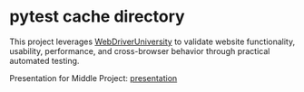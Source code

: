 # pytest cache directory #
This project leverages [WebDriverUniversity](https://webdriveruniversity.com/) to validate website functionality, usability, performance, and cross-browser behavior through practical automated testing.

Presentation for Middle Project: [presentation](https://gamma.app/docs/QA-Automation-Middle-Project-lgmxcycassip6cu?mode=doc)
